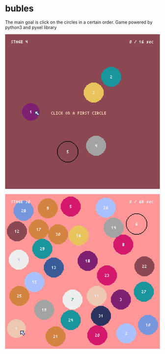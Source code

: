 # bubles
The main goal is click on the circles in a certain order. Game powered by python3 and pyxel library

![Game state 1](static/pyxel-20230527-212853.gif)

![Game state 2](static/pyxel-20230527-213027.gif)